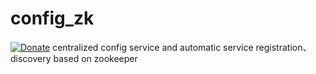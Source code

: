 # config_zk
[![Donate](https://www.paypalobjects.com/en_US/i/btn/btn_donateCC_LG.gif)](https://www.paypal.com/webapps/billing/plans/subscribe?plan_id=P-61V091947G588672JMFFNZ6Q)
centralized config service and automatic service registration、discovery based on zookeeper
